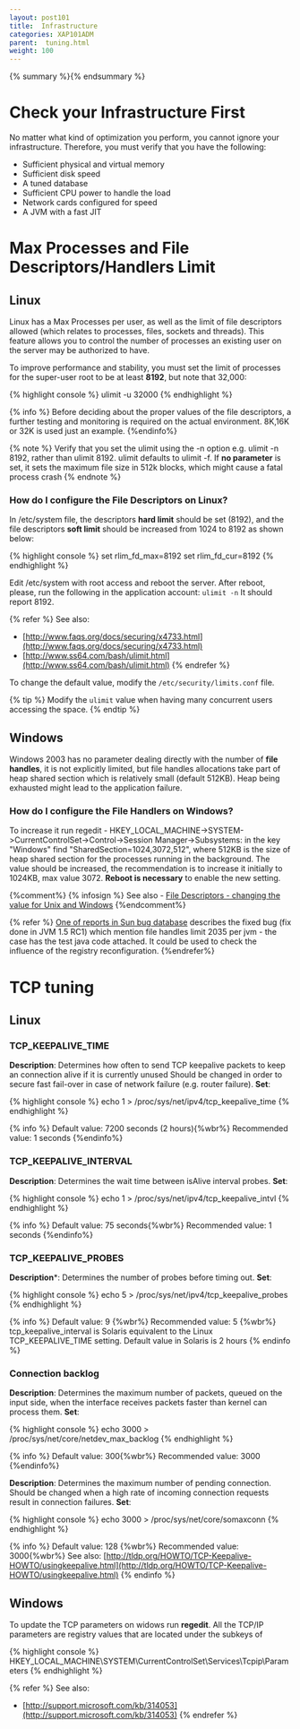 ```yaml
---
layout: post101
title:  Infrastructure
categories: XAP101ADM
parent:  tuning.html
weight: 100
---
```


{% summary %}{% endsummary %}

# Check your Infrastructure First

No matter what kind of optimization you perform, you cannot ignore your infrastructure. Therefore, you must verify that you have the following:

- Sufficient physical and virtual memory
- Sufficient disk speed
- A tuned database
- Sufficient CPU power to handle the load
- Network cards configured for speed
- A JVM with a fast JIT

# Max Processes and File Descriptors/Handlers Limit

## Linux

Linux has a Max Processes per user, as well as the limit of file descriptors allowed (which relates to processes, files, sockets and threads). This feature allows you to control the number of processes an existing user on the server may be authorized to have.

To improve performance and stability, you must set the limit of processes for the super-user root to be at least **8192**, but note that 32,000:

{% highlight console %}
ulimit -u 32000
{% endhighlight %}

{% info %}
Before deciding about the proper values of the file descriptors, a further testing and monitoring is required on the actual environment. 8K,16K or 32K is used just an example.
{%endinfo%}

{% note %}
Verify that you set the ulimit using the -n option e.g. ulimit -n 8192, rather than ulimit 8192. ulimit defaults to ulimit -f. If **no parameter** is set, it sets the maximum file size in 512k blocks, which might cause a fatal process crash
{% endnote %}

### How do I configure the File Descriptors on Linux?

In /etc/system file, the descriptors **hard limit** should be set (8192), and the file descriptors **soft limit** should be increased from 1024 to 8192 as shown below:

{% highlight console %}
set rlim_fd_max=8192
set rlim_fd_cur=8192
{% endhighlight %}

Edit /etc/system with root access and reboot the server. After reboot, please, run the following in the application account:
`ulimit -n`
It should report 8192.

{% refer %}
See also:

- [http://www.faqs.org/docs/securing/x4733.html](http://www.faqs.org/docs/securing/x4733.html)
- [http://www.ss64.com/bash/ulimit.html](http://www.ss64.com/bash/ulimit.html)
{% endrefer %}

To change the default value, modify the `/etc/security/limits.conf` file.

{% tip %}
Modify the `ulimit` value when having many concurrent users accessing the space.
{% endtip %}

## Windows

Windows 2003 has no parameter dealing directly with the number of **file handles**, it is not explicitly limited, but file handles allocations take part of heap shared section which is relatively small (default 512KB). Heap being exhausted might lead to the application failure.

### How do I configure the File Handlers on Windows?

To increase it run regedit - HKEY_LOCAL_MACHINE->SYSTEM->CurrentControlSet->Control->Session Manager->Subsystems:
in the key "Windows" find "SharedSection=1024,3072,512", where 512KB is the size of heap shared section for the processes running in the background. The value should be increased, the recommendation is to increase it initially to 1024KB, max value 3072. **Reboot is necessary** to enable the new setting.

{%comment%}
{% infosign %} See also - [File Descriptors - changing the value for Unix and Windows](http://www-01.ibm.com/support/docview.wss?rs=769&context=SSXLSW&dc=DB520&dc=DB560&uid=swg21138122&loc=en_US&cs=UTF-8&lang=en&rss=ct769tivoli)
{%endcomment%}

{% refer %}
[One of reports in Sun bug database](http://bugs.sun.com/bugdatabase/view_bug.do?bug_id=4189011) describes the fixed bug (fix done in JVM 1.5 RC1) which mention file handles limit 2035 per jvm - the case has the test java code attached. It could be used to check the influence of the registry reconfiguration.
{%endrefer%}

# TCP tuning

## Linux

### TCP_KEEPALIVE_TIME

**Description**: Determines how often to send TCP keepalive packets to keep an connection alive if it is currently unused
Should be changed in order to secure fast fail-over in case of network failure (e.g. router failure).
**Set**:

{% highlight console %}
echo 1  > /proc/sys/net/ipv4/tcp_keepalive_time
{% endhighlight %}

{% info %}
Default value: 7200 seconds (2 hours){%wbr%}
Recommended value: 1 seconds
{%endinfo%}

### TCP_KEEPALIVE_INTERVAL

**Description**: Determines the wait time between isAlive interval probes.
**Set**:

{% highlight console %}
echo 1 > /proc/sys/net/ipv4/tcp_keepalive_intvl
{% endhighlight %}

{% info %}
Default value: 75 seconds{%wbr%}
Recommended value: 1 seconds
{%endinfo%}

### TCP_KEEPALIVE_PROBES

**Description***: Determines the number of probes before timing out.
**Set**:

{% highlight console %}
echo 5  > /proc/sys/net/ipv4/tcp_keepalive_probes
{% endhighlight %}

{% info %}
Default value: 9 {%wbr%}
Recommended value: 5 {%wbr%}
tcp_keepalive_interval is Solaris equivalent to the Linux TCP_KEEPALIVE_TIME setting. Default value in Solaris is 2 hours
{% endinfo %}

### Connection backlog

**Description**: Determines the maximum number of packets, queued on the input side, when the interface receives packets faster than kernel can process them.
**Set**:

{% highlight console %}
echo 3000 > /proc/sys/net/core/netdev_max_backlog
{% endhighlight %}

{% info %}
Default value: 300{%wbr%}
Recommended value: 3000
{%endinfo%}

**Description**: Determines the maximum number of pending connection.
Should be changed when a high rate of incoming connection requests result in connection failures.
**Set**:

{% highlight console %}
echo 3000 > /proc/sys/net/core/somaxconn
{% endhighlight %}

{% info %}
Default value: 128 {%wbr%}
Recommended value: 3000{%wbr%}
See also: [http://tldp.org/HOWTO/TCP-Keepalive-HOWTO/usingkeepalive.html](http://tldp.org/HOWTO/TCP-Keepalive-HOWTO/usingkeepalive.html)
{% endinfo %}

## Windows

To update the TCP parameters on widows run **regedit**.
All the TCP/IP parameters are registry values that are located under the subkeys of

{% highlight console %}
HKEY_LOCAL_MACHINE\SYSTEM\CurrentControlSet\Services\Tcpip\Parameters
{% endhighlight %}

{% refer %}
See also:
- [http://support.microsoft.com/kb/314053](http://support.microsoft.com/kb/314053)
{% endrefer %}

